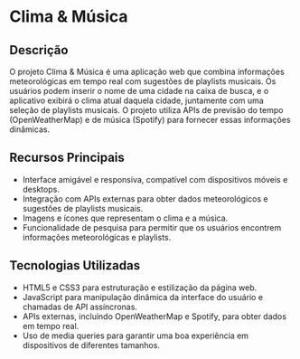 # Clima & Música 

## Descrição

O projeto Clima & Música é uma aplicação web que combina informações meteorológicas em tempo real com sugestões de playlists musicais. Os usuários podem inserir o nome de uma cidade na caixa de busca, e o aplicativo exibirá o clima atual daquela cidade, juntamente com uma seleção de playlists musicais. O projeto utiliza APIs de previsão do tempo (OpenWeatherMap) e de música (Spotify) para fornecer essas informações dinâmicas.

## Recursos Principais

- Interface amigável e responsiva, compatível com dispositivos móveis e desktops.
- Integração com APIs externas para obter dados meteorológicos e sugestões de playlists musicais.
- Imagens e ícones que representam o clima e a música.
- Funcionalidade de pesquisa para permitir que os usuários encontrem informações meteorológicas e playlists.

## Tecnologias Utilizadas

- HTML5 e CSS3 para estruturação e estilização da página web.
- JavaScript para manipulação dinâmica da interface do usuário e chamadas de API assíncronas.
- APIs externas, incluindo OpenWeatherMap e Spotify, para obter dados em tempo real.
- Uso de media queries para garantir uma boa experiência em dispositivos de diferentes tamanhos.
  
